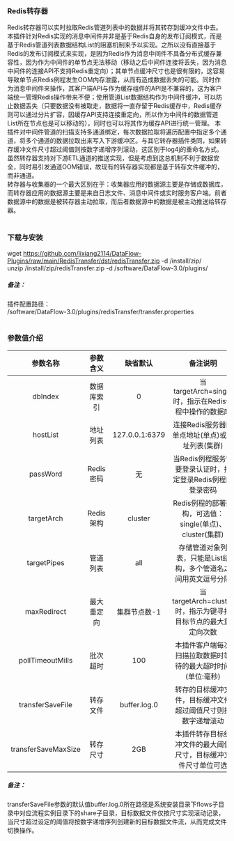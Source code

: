 ### Redis转存器  
Redis转存器可以实时拉取Redis管道列表中的数据并将其转存到缓冲文件中去。本插件针对Redis实现的消息中间件并非是基于Redis自身的发布订阅模式，而是基于Redis管道列表数据结构List的阻塞机制来予以实现。之所以没有直接基于Redis的发布订阅模式来实现，是因为Redis作为消息中间件不具备分布式缓存兼容性，因为作为中间件的单节点无法移动（移动之后中间件连接将丢失，因为消息中间件的连接API不支持Redis重定向）；其单节点缓冲尺寸也是很有限的，这容易导致单节点Redis例程发生OOM内存泄露，从而有造成数据丢失的可能。同时作为消息中间件来操作，其客户端API与作为缓存组件的API是不兼容的，这为客户端统一管理Redis操作带来不便；使用管道List数据结构作为中间件缓冲，可以防止数据丢失（只要数据没有被取走，数据将一直存留于Redis缓存中，Redis缓存则可以通过分片扩容，因缓存API支持连接重定向，所以作为中间件的数据管道List所在节点也是可以移动的），同时也可以将其作为缓存API进行统一管理。
本插件对中间件管道的扫描支持多通道绑定，每次数据拉取将遍历配置中指定多个通道，将多个通道的数据拉取出来写入下游缓冲区。与其它转存器插件类同，如果转存缓冲文件尺寸超过阈值则按数字递增序列滚动，这区别于log4j的重命名方式。虽然转存器支持对下游ETL通道的推送实现，但是考虑到这总机制不利于数据安全，同时易引发通道OOM错误，故现有的转存器实现都是基于转存文件缓冲的，而非通道。  
转存器与收集器的一个最大区别在于：收集器应用的数据源主要是存储或数据库，而转存器应用的数据源主要是来自日志文件、消息中间件或实时服务客户端。前者数据源中的数据是被转存器主动拉取，而后者数据源中的数据是被主动推送给转存器。  
​      

### 下载与安装  
wget https://github.com/lixiang2114/DataFlow-Plugins/raw/main/RedisTransfer/dst/redisTransfer.zip -d /install/zip/  
unzip  /install/zip/redisTransfer.zip -d /software/DataFlow-3.0/plugins/    

##### 备注：  
插件配置路径：  
 /software/DataFlow-3.0/plugins/redisTransfer/transfer.properties  
​      
### 参数值介绍  
|参数名称|参数含义|缺省默认|备注说明|
|:-----:|:-------:|:-------:|:-------:|
|dbIndex|数据库索引|0|当targetArch=single时，指示在Redis例程中操作的数据库|
|hostList|地址列表|127.0.0.1:6379|连接Redis服务器的单点地址(单点)或地址列表(集群)|
|passWord|Redis密码|无|当Redis例程服务需要登录认证时，指定登录Redis例程的登录密码|
|targetArch|Redis架构|cluster|Redis例程的部署架构，可选值：single(单点)、cluster(集群)|
|targetPipes|管道列表|all|存储管道对象列表，只能是List结构，多个管道名之间用英文逗号分隔|
|maxRedirect|最大重定向|集群节点数-1|当targetArch=cluster时，指示为键寻找目标节点的最大重定向次数|
|pollTimeoutMills|批次超时|100|本插件客户端每次扫描拉取数据时等待的最大超时时间(单位:毫秒)|
|transferSaveFile|转存文件|buffer.log.0|转存的目标缓冲文件，目标缓冲文件超过阈值尺寸则按数字递增滚动|
|transferSaveMaxSize|转存尺寸|2GB|本插件转存目标缓冲文件的最大阈值尺寸，目标缓冲文件尺寸单位可选|


##### 备注：  
transferSaveFile参数的默认值buffer.log.0所在路径是系统安装目录下flows子目录中对应流程实例目录下的share子目录，目标数据文件仅按尺寸实现滚动记录，当尺寸超过设定的阈值将按数字递增序列创建新的目标数据文件流，从而完成文件切换操作。